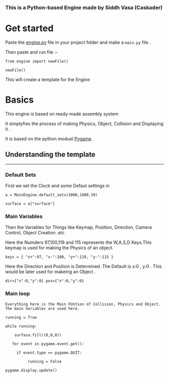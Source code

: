 
### This is a Python-based Engine made by Siddh Vasa (Caskader)

# Get started

Paste the [engine.py](engine.py) file in your project folder and make a `main.py` file .

Then paste and run file :-

`from engine import newFile()`

`newFile()`

This will create a template for the Engine

# Basics

This engine is based on ready-made assembly system 

It simplyfies the process of making Physics, Object, Collision and Displaying it .

It is based on the python moduel [Pygame](https://www.pygame.org/news) .

## Understanding the template

---

### Default Sets
First we set the Clock and some Defaut settings in

`a = MainEngine.default_sets(1000,1000,39)`

`surface = a["surface"]`

### Main Variables

Then the Variables for Things like Keymap, Position, Direction, Camera Control, Object Creation .etc

Here the Numders 97,100,119 and 115 represents the W,A,S,D Keys.This keymap is used for making the Physics of an object.

`keys = {
    "x+":97,
    "x-":100,
    "y+":119,
    "y-":115
}`

Here the Direction and Position is Determined .The Default is x:0 , y:0 .  This would be later used for makeing an Object .  

`dir={"x":0,"y":0}
pos={"x":0,"y":0}`

### Main loop

    Everything here is the Main FUntion of Collision, Physics and Object. The main Variables are used here.

`running = True`

`while running:`

`    surface.fill((0,0,0))`

`   for event in pygame.event.get():`

`     if event.type == pygame.QUIT:`

`          running = False`
    
`pygame.display.update()`
